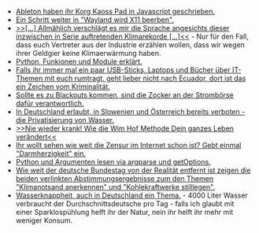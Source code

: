 * [Ableton haben ihr Korg Kaoss Pad in Javascript geschrieben.](https://learningsynths.ableton.com/)
* [Ein Schritt weiter in "Wayland wird X11 beerben".](https://www.pro-linux.de/news/1/27206/xorg-wohl-bald-im-reinen-wartungsmodus.html)
* [>>[...] Allmählich verschlägt es mir die Sprache angesichts dieser inzwischen in Serie auftretenden Klimarekorde [...]<<](https://www.sonnenseite.com/de/umwelt/doppelrekord-noch-nie-war-ein-juni-in-deutschland-waermer-und-sonniger.html) - Nur für den Fall, dass euch Vertreter aus der Industrie erzählen wollen, dass wir wegen ihrer Geldgier keine Klimaerwärmung haben.
* [Python, Funkionen und Module erklärt.](https://opensource.com/article/19/7/get-modular-python-functions)
* [Falls ihr immer mal ein paar USB-Sticks, Laptops und Bücher über IT-Themen mit euch rumtragt, geht lieber nicht nach Ecuador, dort ist das ein Zeichen vom Kriminalität.](https://blog.fefe.de/?ts=a3e43cb2)
* [Sollte es zu Blackouts kommen, sind die Zocker an der Strombörse dafür verantwortlich.](https://blog.fefe.de/?ts=a3e5da75)
* [In Deutschland erlaubt, in Slowenien und Österreich bereits verboten - die Privatisierung von Wasser.](https://netzfrauen.org/2019/07/02/wasser-5/)
* [>>Nie wieder krank! Wie die Wim Hof Methode Dein ganzes Leben verändert<<](https://www.welt-im-wandel.tv/video/nie-wieder-krank-wie-die-wim-hof-methode-dein-ganzes-leben-veraendert/)
* [Ihr wollt sehen wie weit die Zensur im Internet schon ist? Gebt einmal "Darmherzigkeit" ein.](https://duckduckgo.com/?q=darmherzigkeit)
* [Python und Argumenten lesen via argparse und getOptions.](https://opensource.com/article/19/7/parse-arguments-python)
* [Wie weit der deutsche Bundestag von der Realität entfernt ist zeigen die beiden verlinkten Abstimmungsergebnisse zum den Themen "Klimanotsand anerkennen" und "Kohlekraftwerke stilllegen".](https://blog.fefe.de/?ts=a3e56287)
* [Wasserknappheit, auch in Deutschland ein Thema.](https://www.careelite.de/wasserknappheit/) - 4000 Liter Wasser verbraucht der Durchschnittsdeutsche pro Tag - falls ich glaubt mit einer Sparklospühlung helft ihr der Natur, nein ihr helft ihr mehr mit weniger Konsum.
